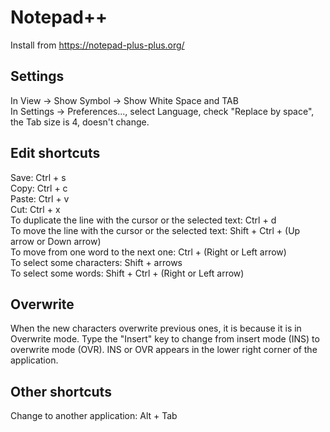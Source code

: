 # Notepad++
Install from https://notepad-plus-plus.org/

## Settings
In View -> Show Symbol -> Show White Space and TAB  
In Settings -> Preferences..., select Language, check "Replace by space", the Tab size is 4, doesn't change.

## Edit shortcuts
Save:  Ctrl + s  
Copy:  Ctrl + c  
Paste: Ctrl + v  
Cut:   Ctrl + x  
To duplicate the line with the cursor or the selected text: Ctrl + d  
To move the line with the cursor or the selected text: Shift + Ctrl + (Up arrow or Down arrow)  
To move from one word to the next one: Ctrl + (Right or Left arrow)  
To select some characters: Shift + arrows  
To select some words: Shift + Ctrl + (Right or Left arrow)  

## Overwrite
When the new characters overwrite previous ones, it is because it is in Overwrite mode. Type the "Insert" key to change from insert mode (INS) to overwrite mode (OVR). INS or OVR appears in the lower right corner of the application.

## Other shortcuts
Change to another application: Alt + Tab  

